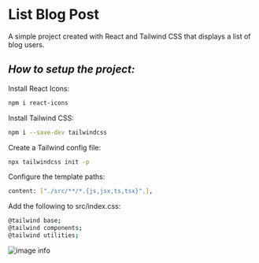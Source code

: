 # List Blog Post

A simple project created with React and Tailwind CSS that displays a list of blog users.

## _How to setup the project:_

Install React Icons:

```sh
npm i react-icons
```

Install Tailwind CSS:

```sh
npm i --save-dev tailwindcss
```

Create a Tailwind config file:

```sh
npx tailwindcss init -p
```

Configure the template paths:

```sh
content: ["./src/**/*.{js,jsx,ts,tsx}",],
```

Add the following to src/index.css:

```sh
@tailwind base;
@tailwind components;
@tailwind utilities;
```

![image info](./img/17.png)

